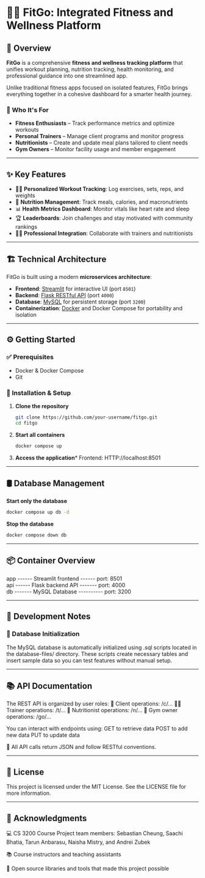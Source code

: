 # 🏋️‍♀️ FitGo: Integrated Fitness and Wellness Platform

## 🚀 Overview
**FitGo** is a comprehensive **fitness and wellness tracking platform** that unifies workout planning, nutrition tracking, health monitoring, and professional guidance into one streamlined app.

Unlike traditional fitness apps focused on isolated features, FitGo brings everything together in a cohesive dashboard for a smarter health journey.

### 👥 Who It's For
- **Fitness Enthusiasts** – Track performance metrics and optimize workouts
- **Personal Trainers** – Manage client programs and monitor progress
- **Nutritionists** – Create and update meal plans tailored to client needs
- **Gym Owners** – Monitor facility usage and member engagement

---

## ✨ Key Features
- 🏋️‍♂️ **Personalized Workout Tracking**: Log exercises, sets, reps, and weights
- 🍎 **Nutrition Management**: Track meals, calories, and macronutrients
- 📊 **Health Metrics Dashboard**: Monitor vitals like heart rate and sleep
- 🏆 **Leaderboards**: Join challenges and stay motivated with community rankings
- 👩‍⚕️ **Professional Integration**: Collaborate with trainers and nutritionists

---

## 🏗️ Technical Architecture

FitGo is built using a modern **microservices architecture**:

- **Frontend**: [Streamlit](https://streamlit.io/) for interactive UI (port `8501`)
- **Backend**: [Flask RESTful API](https://flask.palletsprojects.com/) (port `4000`)
- **Database**: [MySQL](https://www.mysql.com/) for persistent storage (port `3200`)
- **Containerization**: [Docker](https://www.docker.com/) and Docker Compose for portability and isolation

---

## ⚙️ Getting Started

### ✅ Prerequisites
- Docker & Docker Compose
- Git

### 🔧 Installation & Setup

1. **Clone the repository**
   ```bash
   git clone https://github.com/your-username/fitgo.git
   cd fitgo

2. **Start all containers**
   ```bash
   docker compose up

3. **Access the application***
   Frontend: HTTP://localhost:8501

---

## 🛢️ Database Management

**Start only the database**
```bash
docker compose up db -d
```

**Stop the database**
```bash
docker compose down db
```

---

## 📦 Container Overview
app ------ Streamlit frontend ------ port: 8501  
api ------ Flask backend API ------- port: 4000  
db ------- MySQL Database ---------- port: 3200

---

## 🧪 Development Notes
### 📁 Database Initialization
The MySQL database is automatically initialized using .sql scripts located in the database-files/ directory. These scripts create necessary tables and insert sample data so you can test features without manual setup.

---

## 📚 API Documentation
The REST API is organized by user roles:
🧍 Client operations: /c/...
🧑‍🏫 Trainer operations: /t/...
🥗 Nutritionist operations: /n/...
🏢 Gym owner operations: /go/...

You can interact with endpoints using:
GET to retrieve data
POST to add new data
PUT to update data

🧠 All API calls return JSON and follow RESTful conventions.

---

## 📄 License
This project is licensed under the MIT License.
See the LICENSE file for more information.

---

## 🙌 Acknowledgments
💻 CS 3200 Course Project team members: Sebastian Cheung, Saachi Bhatia, Tarun Anbarasu, Naisha Mistry, and Andrei Zubek

📚 Course instructors and teaching assistants

🧩 Open source libraries and tools that made this project possible
